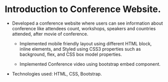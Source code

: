 # Introduction to Conference Website.

- Developed a conference website where users can see information about conference like attendees count, workshops, speakers and countries attended, after movie of conference.

    - Implemented mobile friendly layout using different HTML block, inline elements, and Styled using CSS3 properties such as background, flex, and CSS box model properties.

    - Implemented Conference video using bootstrap embed component.

- Technologies used: HTML, CSS, Bootstrap.